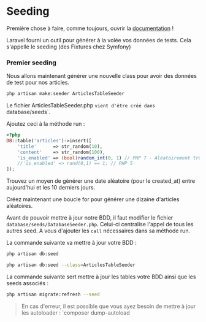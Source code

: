 # Seeding

Première chose à faire, comme toujours, ouvrir la [documentation](https://laravel.com/docs/master/seeding) !

Laravel fourni un outil pour générer à la volée vos données de tests. Cela s'appelle le seeding (des Fixtures chez Symfony)

### Premier seeding

Nous allons maintenant générer une nouvelle class pour avoir des données de test pour nos articles.

```bash
php artisan make:seeder ArticlesTableSeeder
```

Le fichier ArticlesTableSeeder.php `vient d'être créé dans` database/seeds`.

Ajoutez ceci à la méthode run :

```php
<?php
DB::table('articles')->insert([
    'title'      => str_random(10),
    'content'    => str_random(100),
    'is_enabled' => (bool)random_int(0, 1) // PHP 7 - Aléatoirement true ou false
    //'is_enabled' => rand(0,1) == 1; // PHP 5
]);
```
Trouvez un moyen de générer une date aléatoire (pour le created_at) entre aujourd'hui et les 10 derniers jours.

Créez maintenant une boucle for pour générer une dizaine d'articles aléatoires.

Avant de pouvoir mettre à jour notre BDD, il faut modifier le fichier `database/seeds/DatabaseSeeder.php`.
Celui-ci centralise l'appel de tous les autres seed. A vous d'ajouter les `call` nécessaires dans sa méthode run.

La commande suivante va mettre à jour votre BDD :

```bash
php artisan db:seed

php artisan db:seed --class=ArticlesTableSeeder
```

La commande suivante sert mettre à jour les tables votre BDD ainsi que les seeds associés :

```bash
php artisan migrate:refresh --seed
```

> En cas d'erreur, il est possible que vous ayez besoin de mettre à jour les autoloader :
> `composer dump-autoload

